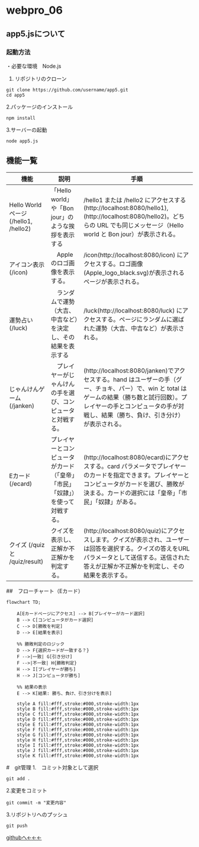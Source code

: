 # webpro_06

## app5.jsについて

### 起動方法
・必要な環境　Node.js  
1. リポジトリのクローン  
 

```
git clone https://github.com/username/app5.git
cd app5
```
 2.パッケージのインストール
 ```
 npm install
 ```

 3.サーバーの起動
 ```
node app5.js

 ```
## 機能一覧
機能 | 説明　| 手順
-|-|-|
Hello World ページ (/hello1, /hello2)  | 「Hello world」や「Bon jour」のような挨拶を表示する | /hello1 または /hello2 にアクセスする(http://localhost:8080/hello1),(http://localhost:8080/hello2)。どちらの URL でも同じメッセージ（Hello world と Bon jour）が表示される。
アイコン表示 (/icon) |　Appleのロゴ画像を表示する。　|/icon(http://localhost:8080/icon) にアクセスする。ロゴ画像 (Apple_logo_black.svg)が表示されるページが表示される。
運勢占い (/luck) |　ランダムで運勢（大吉、中吉など）を決定し、その結果を表示する | /luck(http://localhost:8080/luck) にアクセスする。ページにランダムに選ばれた運勢（大吉、中吉など）が表示される。
じゃんけんゲーム (/janken) |　プレイヤーがじゃんけんの手を選び、コンピュータと対戦する。| (http://localhost:8080/janken)でアクセスする。hand はユーザーの手（グー、チョキ、パー）で、win と total はゲームの結果（勝ち数と試行回数）。プレイヤーの手とコンピュータの手が対戦し、結果（勝ち、負け、引き分け）が表示される。
Eカード (/ecard) | プレイヤーとコンピュータがカード（「皇帝」「市民」「奴隷」）を使って対戦する。| (http://localhost:8080/ecard)にアクセスする。card パラメータでプレイヤーのカードを指定できます。プレイヤーとコンピュータがカードを選び、勝敗が決まる。カードの選択には「皇帝」「市民」「奴隷」がある。
クイズ (/quiz と /quiz/result) | クイズを表示し、正解か不正解かを判定する。| (http://localhost:8080/quiz)にアクセスします。クイズが表示され、ユーザーは回答を選択する。クイズの答えをURLパラメータとして送信する。送信された答えが正解か不正解かを判定し、その結果を表示する。

##　フローチャート（Eカード）
```mermaid
flowchart TD;

    A[Eカードページにアクセス] --> B[プレイヤーがカード選択]
    B --> C[コンピュータがカード選択]
    C --> D[勝敗を判定]
    D --> E[結果を表示]
    
    %% 勝敗判定のロジック
    D --> F{選択カードが一致する？}
    F -->|一致| G[引き分け]
    F -->|不一致| H{勝敗判定}
    H --> I[プレイヤーが勝ち]
    H --> J[コンピュータが勝ち]
    
    %% 結果の表示
    E --> K[結果: 勝ち、負け、引き分けを表示]

    style A fill:#fff,stroke:#000,stroke-width:1px
    style B fill:#fff,stroke:#000,stroke-width:1px
    style C fill:#fff,stroke:#000,stroke-width:1px
    style D fill:#fff,stroke:#000,stroke-width:1px
    style E fill:#fff,stroke:#000,stroke-width:1px
    style F fill:#fff,stroke:#000,stroke-width:1px
    style G fill:#fff,stroke:#000,stroke-width:1px
    style H fill:#fff,stroke:#000,stroke-width:1px
    style I fill:#fff,stroke:#000,stroke-width:1px
    style J fill:#fff,stroke:#000,stroke-width:1px
    style K fill:#fff,stroke:#000,stroke-width:1px

```
#　git管理
1.　コミット対象として選択
```
git add .
```
2.変更をコミット
```
git commit -m "変更内容"
```
3.リポジトリへのプッシュ
```
git push
```

[githubへ←←←](https://github.com/watanabe10GOD/webpro_06/blob/main/app5.js)


